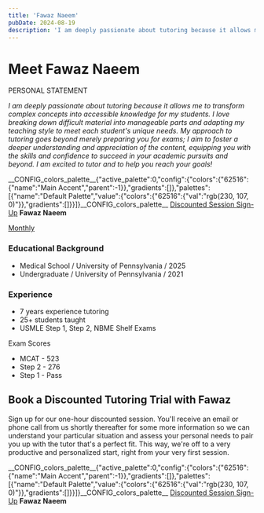```yaml
---
title: 'Fawaz Naeem'
pubDate: 2024-08-19
description: 'I am deeply passionate about tutoring because it allows me to transform complex concepts into accessible knowledge for my students. I love breaking down di'
---
```


# Meet Fawaz Naeem

PERSONAL STATEMENT

_I am deeply passionate about tutoring because it allows me to transform complex concepts into accessible knowledge for my students. I love breaking down difficult material into manageable parts and adapting my teaching style to meet each student's unique needs. My approach to tutoring goes beyond merely preparing you for exams; I aim to foster a deeper understanding and appreciation of the content, equipping you with the skills and confidence to succeed in your academic pursuits and beyond. I am excited to tutor and to help you reach your goals!_

\_\_CONFIG_colors_palette\_\_{"active_palette":0,"config":{"colors":{"62516":{"name":"Main Accent","parent":-1}},"gradients":\[\]},"palettes":\[{"name":"Default Palette","value":{"colors":{"62516":{"val":"rgb(230, 107, 0)"}},"gradients":\[\]}}\]}\_\_CONFIG_colors_palette\_\_ [Discounted Session Sign-Up](/purchase-discounted-session/)
**Fawaz Naeem**

[Monthly](#)

### Educational Background

- Medical School / University of Pennsylvania / 2025
- Undergraduate / University of Pennsylvania / 2021

### Experience

- 7 years experience tutoring
- 25+ students taught
- USMLE Step 1, Step 2, NBME Shelf Exams

Exam Scores

- MCAT - 523
- Step 2 - 276
- Step 1 - Pass

## Book a Discounted Tutoring Trial with Fawaz

Sign up for our one-hour discounted session. You'll receive an email or phone call from us shortly thereafter for some more information so we can understand your particular situation and assess your personal needs to pair you up with the tutor that's a perfect fit. This way, we're off to a very productive and personalized start, right from your very first session.

\_\_CONFIG_colors_palette\_\_{"active_palette":0,"config":{"colors":{"62516":{"name":"Main Accent","parent":-1}},"gradients":\[\]},"palettes":\[{"name":"Default Palette","value":{"colors":{"62516":{"val":"rgb(230, 107, 0)"}},"gradients":\[\]}}\]}\_\_CONFIG_colors_palette\_\_ [Discounted Session Sign-Up](/purchase-discounted-session/)
**Fawaz Naeem**

